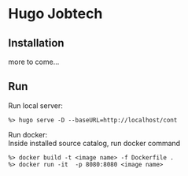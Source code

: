 # Hugo Jobtech

## Installation
more to come...

## Run
Run local server:
```
%> hugo serve -D --baseURL=http://localhost/cont
```

Run docker: <br>
Inside installed source catalog, run docker command 
```
%> docker build -t <image name> -f Dockerfile .
%> docker run -it  -p 8080:8080 <image name>
```
